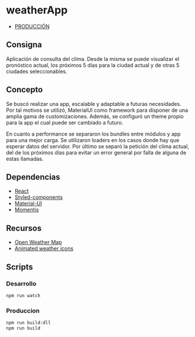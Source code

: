 # weatherApp
* [PRODUCCIÓN](https://weatherapp.guzmanpablo87.now.sh/)

## Consigna
Aplicación de consulta del clima. Desde la misma se puede visualizar el pronóstico actual, los próximos 5 días para la ciudad actual y de otras 5 ciudades seleccionables.

## Concepto
Se buscó realizar una app, escalable y adaptable a futuras necesidades. Por tal motivos se utilizó, MaterialUI como framework para disponer de una amplia gama de customizaciones. Además, se configuró un theme propio para la app el cual puede ser cambiado a futuro.

En cuanto a performance se separaron los bundles entre módulos y app para una mejor carga. Se utilizaron loaders en los casos donde hay que esperar datos del servidor. Por último se separó la petición del clima actual, del de los próximos días para evitar un error general por falla de alguna de estas llamadas.


## Dependencias
* [React](https://es.reactjs.org/)
* [Styled-components](https://www.styled-components.com/)
* [Material-UI](https://material-ui.com/)
* [Momentjs](https://momentjs.com/)

## Recursos
* [Open Weather Map](https://openweathermap.org/api)
* [Animated weather icons](https://gist.github.com/CodeMyUI/a04c89b5edeec62ff7c178332e1f5f5c)

## Scripts
### Desarrollo
```bash
npm run watch
```

### Produccion
```bash
npm run build:dll
npm run build
```